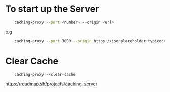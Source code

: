# To start up the Server

```bash
    caching-proxy --port <number> --origin <url>
```

e.g

```bash
    caching-proxy --port 3000 --origin https://jsonplaceholder.typicodes.com
```

# Clear Cache

```
    caching-proxy --clear-cache
```

https://roadmap.sh/projects/caching-server
